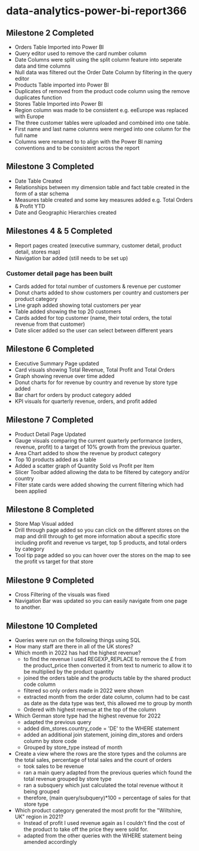 # data-analytics-power-bi-report366

## Milestone 2 Completed 
- Orders Table Imported into Power BI 
- Query editor used to remove the card number column
-  Date Columns were split using the split column feature into seperate data and time columns  
- Null data was filtered out the Order Date Column by filtering in the query editor 
- Products Table imported into Power BI
-  Duplicates of removed from the product code column using the remove duplicates function
- Stores Table Imported into Power BI
- Region column was made to be consistent e.g. eeEurope was replaced with Europe
- The three customer tables were uploaded and combined into one table.
- First name and last name columns were merged into one column for the full name
- Columns were renamed to to align with the Power BI naming conventions and to be consistent across the report

## Milestone 3 Completed
- Date Table Created
- Relationships between my dimension table and fact table created in the form of a star schema
- Measures table created and some key measures added e.g. Total Orders & Profit YTD 
- Date and Geographic Hierarchies created 

## Milestones 4 & 5 Completed 
- Report pages created (executive summary, customer detail, product detail, stores map)
- Navigation bar added (still needs to be set up)
### Customer detail page has been built
- Cards added for total number of customers & revenue per customer
- Donut charts added to show customers per country and customers per product category
- Line graph added showing total customers per year
- Table added showing the top 20 customers
- Cards added for top customer (name, their total orders, the total revenue from that customer)
- Date slicer added so the user can select between different years 
  
## Milestone 6 Completed
- Executive Summary Page updated
- Card visuals showing Total Revenue, Total Profit and Total Orders
- Graph showing revenue over time added
- Donut charts for for revenue by country and revenue by store type added
- Bar chart for orders by product category added
- KPI visuals for quarterly revenue, orders, and profit added

## Milestone 7 Completed
- Product Detail Page Updated
- Gauge visuals comparing the current quarterly performance (orders, revenue, profit) to a target of 10% growth from the previous quarter.
- Area Chart added to show the revenue by product category
- Top 10 products added as a table
- Added a scatter graph of Quantity Sold vs Profit per Item
- Slicer Toolbar added allowing the data to be filtered by category and/or country
- Filter state cards were added showing the current filtering which had been applied 

## Milestone 8 Completed
- Store Map Visual added
- Drill through page added so you can click on the different stores on the map and drill through to get more information about a specific store including profit and revenue vs target, top 5 products, and total orders by category
- Tool tip page added so you can hover over the stores on the map to see the profit vs target for that store

## Milestone 9 Completed
- Cross Filtering of the visuals was fixed
- Navigation Bar was updated so you can easily navigate from one page to another.

## Milestone 10 Completed
- Queries were run on the following things using SQL
- How many staff are there in all of the UK stores?
- Which month in 2022 has had the highest revenue?
  - to find the revenue I used REGEXP_REPLACE to remove the £ from the product_price then converted it from text to numeric to allow it to be multiplied by the product quantity
  - joined the orders table and the products table by the shared product code column
  - filtered so only orders made in 2022 were shown
  - extracted month from the order date column, column had to be cast as date as the data type was text, this allowed me to group by month
  - Ordered with highest revenue at the top of the column
- Which German store type had the highest revenue for 2022
   - adapted the previous query
   - added dim_stores.country_code = 'DE' to the WHERE statement
   - added an additional join statement, joining dim_stores and orders column by store code
   - Grouped by store_type instead of month
- Create a view where the rows are the store types and the columns are the total sales, percentage of total sales and the count of orders
   - took sales to be revenue
   - ran a main query adapted from the previous queries which found the total revenue grouped by store type
   - ran a subsquery which just calculated the total revenue without it being grouped
   - therefore, (main query/subquery)*100 = percentage of sales for that store type
- Which product category generated the most profit for the "Wiltshire, UK" region in 2021?
   - Instead of profit I used revenue again as I couldn't find the cost of the product to take off the price they were sold for.
   - adapted from the other queries with the WHERE statement being amended accordingly  
